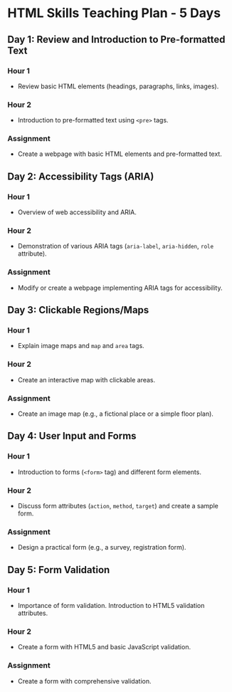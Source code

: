 # HTML Skills Teaching Plan - 5 Days

## Day 1: Review and Introduction to Pre-formatted Text

### Hour 1

- Review basic HTML elements (headings, paragraphs, links, images).

### Hour 2

- Introduction to pre-formatted text using `<pre>` tags.

### Assignment

- Create a webpage with basic HTML elements and pre-formatted text.

## Day 2: Accessibility Tags (ARIA)

### Hour 1

- Overview of web accessibility and ARIA.

### Hour 2

- Demonstration of various ARIA tags (`aria-label`, `aria-hidden`, `role` attribute).

### Assignment

- Modify or create a webpage implementing ARIA tags for accessibility.

## Day 3: Clickable Regions/Maps

### Hour 1

- Explain image maps and `map` and `area` tags.

### Hour 2

- Create an interactive map with clickable areas.

### Assignment

- Create an image map (e.g., a fictional place or a simple floor plan).

## Day 4: User Input and Forms

### Hour 1

- Introduction to forms (`<form>` tag) and different form elements.

### Hour 2

- Discuss form attributes (`action`, `method`, `target`) and create a sample form.

### Assignment

- Design a practical form (e.g., a survey, registration form).

## Day 5: Form Validation

### Hour 1

- Importance of form validation. Introduction to HTML5 validation attributes.

### Hour 2

- Create a form with HTML5 and basic JavaScript validation.

### Assignment

- Create a form with comprehensive validation.
